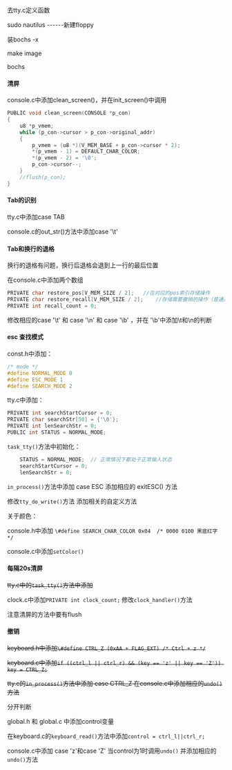 去tty.c定义函数

sudo nautilus ------新建floppy

装bochs -x

make image

bochs



#### 清屏

console.c中添加clean_screen()，并在init_screen()中调用

```c++
PUBLIC void clean_screen(CONSOLE *p_con)
{
	u8 *p_vmem;
	while (p_con->cursor > p_con->original_addr)
	{
		p_vmem = (u8 *)(V_MEM_BASE + p_con->cursor * 2);
		*(p_vmem - 1) = DEFAULT_CHAR_COLOR;
		*(p_vmem - 2) = '\0';
		p_con->cursor--;
	}
	//flush(p_con);
}
```

#### Tab的识别

tty.c中添加case TAB

console.c的out_str()方法中添加case '\t'

#### Tab和换行的退格

换行的退格有问题，换行后退格会退到上一行的最后位置

在console.c中添加两个数组

```c++
PRIVATE char restore_pos[V_MEM_SIZE / 2];	//在对应的pos索引存储操作
PRIVATE char restore_recall[V_MEM_SIZE / 2];	//存储需要撤销的操作（普通操作就存\b）
PRIVATE int recall_count = 0;
```

修改相应的case '\t' 和 case '\n' 和 case '\b' ，并在 '\b'中添加\t和\n的判断

#### esc 查找模式

const.h中添加：

```c++
/* mode */
#define NORMAL_MODE 0
#define ESC_MODE 1
#define SEARCH_MODE 2
```

tty.c中添加：

```c++
PRIVATE int searchStartCursor = 0;
PRIVATE char searchStr[50] = {'\0'};
PRIVATE int lenSearchStr = 0;
PUBLIC int STATUS = NORMAL_MODE;

```

`task_tty()`方法中初始化：

```c++
    STATUS = NORMAL_MODE;  // 正常情况下都处于正常输入状态
    searchStartCursor = 0;
    lenSearchStr = 0;
```



`in_process()`方法中添加 case ESC   添加相应的 exitESC() 方法

修改`tty_do_write()`方法  添加相关的自定义方法



关于颜色：

console.h中添加 `\#define SEARCH_CHAR_COLOR 0x04  /* 0000 0100 黑底红字 */`

console.c中添加`setColor()`



#### 每隔20s清屏

~~tty.c中的`task_tty()`方法中添加~~

clock.c中添加`PRIVATE int clock_count;`  修改`clock_handler()`方法

注意清屏的方法中要有flush

#### 撤销

~~keyboard.h中添加`\#define CTRL_Z (0xAA + FLAG_EXT) /* Ctrl + z */`~~

~~keyboard.c中添加`if ((ctrl_l || ctrl_r) && (key == 'z' || key == 'Z')) key = CTRL_Z;`~~

~~tty.c的`in_process()`方法中添加 case CTRL_Z   在console.c中添加相应的`undo()`方法~~

分开判断

global.h 和 global.c 中添加control变量

在keyboard.c的`keyboard_read()`方法中添加`control = ctrl_l||ctrl_r;`

console.c中添加 case 'z'和case 'Z' 当control为1时调用`undo()`    并添加相应的`undo()`方法

